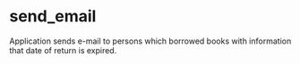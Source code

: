 # send_email
Application sends e-mail to persons which borrowed books with information that date of return is expired. 
